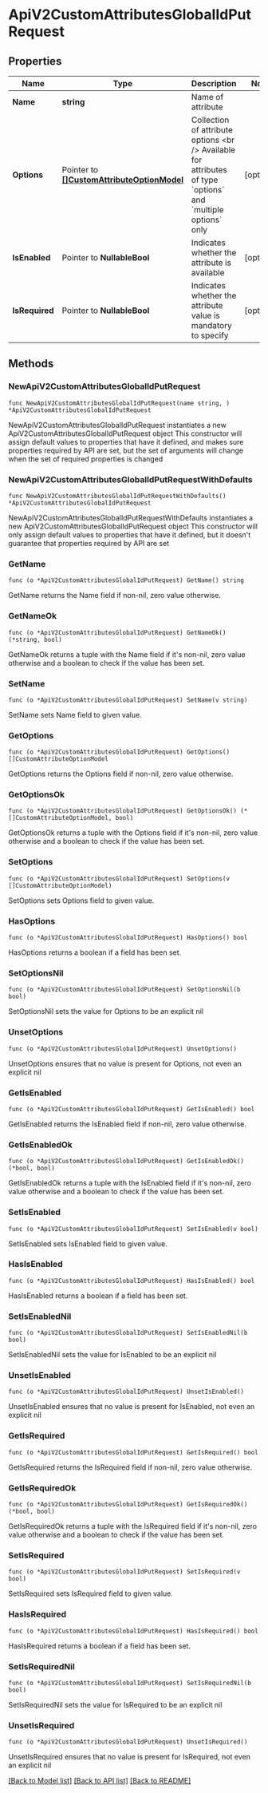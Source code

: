 # ApiV2CustomAttributesGlobalIdPutRequest

## Properties

Name | Type | Description | Notes
------------ | ------------- | ------------- | -------------
**Name** | **string** | Name of attribute | 
**Options** | Pointer to [**[]CustomAttributeOptionModel**](CustomAttributeOptionModel.md) | Collection of attribute options  &lt;br /&gt;  Available for attributes of type &#x60;options&#x60; and &#x60;multiple options&#x60; only | [optional] 
**IsEnabled** | Pointer to **NullableBool** | Indicates whether the attribute is available | [optional] 
**IsRequired** | Pointer to **NullableBool** | Indicates whether the attribute value is mandatory to specify | [optional] 

## Methods

### NewApiV2CustomAttributesGlobalIdPutRequest

`func NewApiV2CustomAttributesGlobalIdPutRequest(name string, ) *ApiV2CustomAttributesGlobalIdPutRequest`

NewApiV2CustomAttributesGlobalIdPutRequest instantiates a new ApiV2CustomAttributesGlobalIdPutRequest object
This constructor will assign default values to properties that have it defined,
and makes sure properties required by API are set, but the set of arguments
will change when the set of required properties is changed

### NewApiV2CustomAttributesGlobalIdPutRequestWithDefaults

`func NewApiV2CustomAttributesGlobalIdPutRequestWithDefaults() *ApiV2CustomAttributesGlobalIdPutRequest`

NewApiV2CustomAttributesGlobalIdPutRequestWithDefaults instantiates a new ApiV2CustomAttributesGlobalIdPutRequest object
This constructor will only assign default values to properties that have it defined,
but it doesn't guarantee that properties required by API are set

### GetName

`func (o *ApiV2CustomAttributesGlobalIdPutRequest) GetName() string`

GetName returns the Name field if non-nil, zero value otherwise.

### GetNameOk

`func (o *ApiV2CustomAttributesGlobalIdPutRequest) GetNameOk() (*string, bool)`

GetNameOk returns a tuple with the Name field if it's non-nil, zero value otherwise
and a boolean to check if the value has been set.

### SetName

`func (o *ApiV2CustomAttributesGlobalIdPutRequest) SetName(v string)`

SetName sets Name field to given value.


### GetOptions

`func (o *ApiV2CustomAttributesGlobalIdPutRequest) GetOptions() []CustomAttributeOptionModel`

GetOptions returns the Options field if non-nil, zero value otherwise.

### GetOptionsOk

`func (o *ApiV2CustomAttributesGlobalIdPutRequest) GetOptionsOk() (*[]CustomAttributeOptionModel, bool)`

GetOptionsOk returns a tuple with the Options field if it's non-nil, zero value otherwise
and a boolean to check if the value has been set.

### SetOptions

`func (o *ApiV2CustomAttributesGlobalIdPutRequest) SetOptions(v []CustomAttributeOptionModel)`

SetOptions sets Options field to given value.

### HasOptions

`func (o *ApiV2CustomAttributesGlobalIdPutRequest) HasOptions() bool`

HasOptions returns a boolean if a field has been set.

### SetOptionsNil

`func (o *ApiV2CustomAttributesGlobalIdPutRequest) SetOptionsNil(b bool)`

 SetOptionsNil sets the value for Options to be an explicit nil

### UnsetOptions
`func (o *ApiV2CustomAttributesGlobalIdPutRequest) UnsetOptions()`

UnsetOptions ensures that no value is present for Options, not even an explicit nil
### GetIsEnabled

`func (o *ApiV2CustomAttributesGlobalIdPutRequest) GetIsEnabled() bool`

GetIsEnabled returns the IsEnabled field if non-nil, zero value otherwise.

### GetIsEnabledOk

`func (o *ApiV2CustomAttributesGlobalIdPutRequest) GetIsEnabledOk() (*bool, bool)`

GetIsEnabledOk returns a tuple with the IsEnabled field if it's non-nil, zero value otherwise
and a boolean to check if the value has been set.

### SetIsEnabled

`func (o *ApiV2CustomAttributesGlobalIdPutRequest) SetIsEnabled(v bool)`

SetIsEnabled sets IsEnabled field to given value.

### HasIsEnabled

`func (o *ApiV2CustomAttributesGlobalIdPutRequest) HasIsEnabled() bool`

HasIsEnabled returns a boolean if a field has been set.

### SetIsEnabledNil

`func (o *ApiV2CustomAttributesGlobalIdPutRequest) SetIsEnabledNil(b bool)`

 SetIsEnabledNil sets the value for IsEnabled to be an explicit nil

### UnsetIsEnabled
`func (o *ApiV2CustomAttributesGlobalIdPutRequest) UnsetIsEnabled()`

UnsetIsEnabled ensures that no value is present for IsEnabled, not even an explicit nil
### GetIsRequired

`func (o *ApiV2CustomAttributesGlobalIdPutRequest) GetIsRequired() bool`

GetIsRequired returns the IsRequired field if non-nil, zero value otherwise.

### GetIsRequiredOk

`func (o *ApiV2CustomAttributesGlobalIdPutRequest) GetIsRequiredOk() (*bool, bool)`

GetIsRequiredOk returns a tuple with the IsRequired field if it's non-nil, zero value otherwise
and a boolean to check if the value has been set.

### SetIsRequired

`func (o *ApiV2CustomAttributesGlobalIdPutRequest) SetIsRequired(v bool)`

SetIsRequired sets IsRequired field to given value.

### HasIsRequired

`func (o *ApiV2CustomAttributesGlobalIdPutRequest) HasIsRequired() bool`

HasIsRequired returns a boolean if a field has been set.

### SetIsRequiredNil

`func (o *ApiV2CustomAttributesGlobalIdPutRequest) SetIsRequiredNil(b bool)`

 SetIsRequiredNil sets the value for IsRequired to be an explicit nil

### UnsetIsRequired
`func (o *ApiV2CustomAttributesGlobalIdPutRequest) UnsetIsRequired()`

UnsetIsRequired ensures that no value is present for IsRequired, not even an explicit nil

[[Back to Model list]](../README.md#documentation-for-models) [[Back to API list]](../README.md#documentation-for-api-endpoints) [[Back to README]](../README.md)


